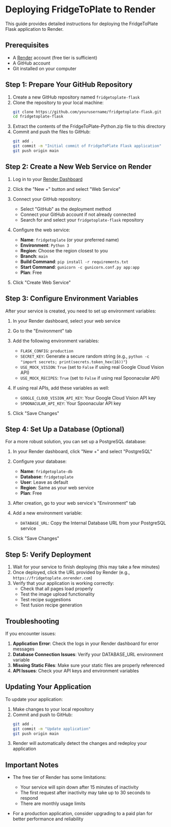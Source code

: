 # Deploying FridgeToPlate to Render

This guide provides detailed instructions for deploying the FridgeToPlate Flask application to Render.

## Prerequisites

- A [Render](https://render.com/) account (free tier is sufficient)
- A GitHub account
- Git installed on your computer

## Step 1: Prepare Your GitHub Repository

1. Create a new GitHub repository named `fridgetoplate-flask`
2. Clone the repository to your local machine:
   ```bash
   git clone https://github.com/yourusername/fridgetoplate-flask.git
   cd fridgetoplate-flask
   ```
3. Extract the contents of the FridgeToPlate-Python.zip file to this directory
4. Commit and push the files to GitHub:
   ```bash
   git add .
   git commit -m "Initial commit of FridgeToPlate Flask application"
   git push origin main
   ```

## Step 2: Create a New Web Service on Render

1. Log in to your [Render Dashboard](https://dashboard.render.com/)
2. Click the "New +" button and select "Web Service"
3. Connect your GitHub repository:
   - Select "GitHub" as the deployment method
   - Connect your GitHub account if not already connected
   - Search for and select your `fridgetoplate-flask` repository
4. Configure the web service:
   - **Name**: `fridgetoplate` (or your preferred name)
   - **Environment**: `Python 3`
   - **Region**: Choose the region closest to you
   - **Branch**: `main`
   - **Build Command**: `pip install -r requirements.txt`
   - **Start Command**: `gunicorn -c gunicorn.conf.py app:app`
   - **Plan**: Free

5. Click "Create Web Service"

## Step 3: Configure Environment Variables

After your service is created, you need to set up environment variables:

1. In your Render dashboard, select your web service
2. Go to the "Environment" tab
3. Add the following environment variables:
   - `FLASK_CONFIG`: `production`
   - `SECRET_KEY`: Generate a secure random string (e.g., `python -c "import secrets; print(secrets.token_hex(16))"`)
   - `USE_MOCK_VISION`: `True` (set to `False` if using real Google Cloud Vision API)
   - `USE_MOCK_RECIPES`: `True` (set to `False` if using real Spoonacular API)

4. If using real APIs, add these variables as well:
   - `GOOGLE_CLOUD_VISION_API_KEY`: Your Google Cloud Vision API key
   - `SPOONACULAR_API_KEY`: Your Spoonacular API key

5. Click "Save Changes"

## Step 4: Set Up a Database (Optional)

For a more robust solution, you can set up a PostgreSQL database:

1. In your Render dashboard, click "New +" and select "PostgreSQL"
2. Configure your database:
   - **Name**: `fridgetoplate-db`
   - **Database**: `fridgetoplate`
   - **User**: Leave as default
   - **Region**: Same as your web service
   - **Plan**: Free

3. After creation, go to your web service's "Environment" tab
4. Add a new environment variable:
   - `DATABASE_URL`: Copy the Internal Database URL from your PostgreSQL service
5. Click "Save Changes"

## Step 5: Verify Deployment

1. Wait for your service to finish deploying (this may take a few minutes)
2. Once deployed, click the URL provided by Render (e.g., `https://fridgetoplate.onrender.com`)
3. Verify that your application is working correctly:
   - Check that all pages load properly
   - Test the image upload functionality
   - Test recipe suggestions
   - Test fusion recipe generation

## Troubleshooting

If you encounter issues:

1. **Application Error**: Check the logs in your Render dashboard for error messages
2. **Database Connection Issues**: Verify your DATABASE_URL environment variable
3. **Missing Static Files**: Make sure your static files are properly referenced
4. **API Issues**: Check your API keys and environment variables

## Updating Your Application

To update your application:

1. Make changes to your local repository
2. Commit and push to GitHub:
   ```bash
   git add .
   git commit -m "Update application"
   git push origin main
   ```
3. Render will automatically detect the changes and redeploy your application

## Important Notes

- The free tier of Render has some limitations:
  - Your service will spin down after 15 minutes of inactivity
  - The first request after inactivity may take up to 30 seconds to respond
  - There are monthly usage limits

- For a production application, consider upgrading to a paid plan for better performance and reliability
